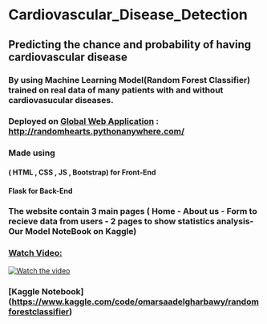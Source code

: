 # Cardiovascular_Disease_Detection
## Predicting the chance and probability of having cardiovascular disease
### By using Machine Learning  Model(Random Forest Classifier) trained on real data of many patients with and without cardiovasucular diseases.
### Deployed on [Global Web Application](http://randomhearts.pythonanywhere.com/) : http://randomhearts.pythonanywhere.com/  
### Made using 
#### ( HTML , CSS , JS , Bootstrap) for Front-End
#### Flask for Back-End
### The website contain 3 main pages ( Home - About us - Form to recieve data from users - 2 pages to show statistics analysis- Our Model NoteBook on Kaggle)
### [Watch Video:](https://drive.google.com/file/d/19MT26U3C17RlqK8LBpIGdhlubEKUK_NI/view)
[![Watch the video](https://github.com/Omar-Saad-ELGharbawy/Cardiovascular_Disease_Detection/blob/main/RandomHearts.png)](https://drive.google.com/file/d/19MT26U3C17RlqK8LBpIGdhlubEKUK_NI/view)

### [Kaggle Notebook] (https://www.kaggle.com/code/omarsaadelgharbawy/randomforestclassifier)

